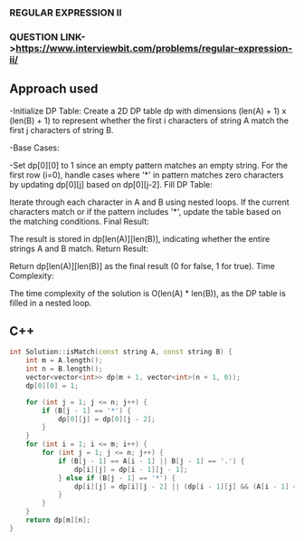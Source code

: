 ### REGULAR EXPRESSION II

### QUESTION LINK->https://www.interviewbit.com/problems/regular-expression-ii/

## Approach used 


-Initialize DP Table: 
Create a 2D DP table dp with dimensions (len(A) + 1) x (len(B) + 1) to represent whether the first i characters of string A match the first j characters of string B.

-Base Cases:

-Set dp[0][0] to 1 since an empty pattern matches an empty string.
For the first row (i=0), handle cases where '*' in pattern matches zero characters by updating dp[0][j] based on dp[0][j-2].
Fill DP Table:

Iterate through each character in A and B using nested loops.
If the current characters match or if the pattern includes '*', update the table based on the matching conditions.
Final Result:

The result is stored in dp[len(A)][len(B)], indicating whether the entire strings A and B match.
Return Result:

Return dp[len(A)][len(B)] as the final result (0 for false, 1 for true).
Time Complexity:

The time complexity of the solution is O(len(A) * len(B)), as the DP table is filled in a nested loop.


## C++

```C++
int Solution::isMatch(const string A, const string B) {
    int m = A.length();
    int n = B.length();
    vector<vector<int>> dp(m + 1, vector<int>(n + 1, 0));
    dp[0][0] = 1;

    for (int j = 1; j <= n; j++) {
        if (B[j - 1] == '*') {
            dp[0][j] = dp[0][j - 2];
        }
    }
    for (int i = 1; i <= m; i++) {
        for (int j = 1; j <= n; j++) {
            if (B[j - 1] == A[i - 1] || B[j - 1] == '.') {
                dp[i][j] = dp[i - 1][j - 1];
            } else if (B[j - 1] == '*') {
                dp[i][j] = dp[i][j - 2] || (dp[i - 1][j] && (A[i - 1] == B[j - 2] || B[j - 2] == '.'));
            }
        }
    }
    return dp[m][n];
}
```
